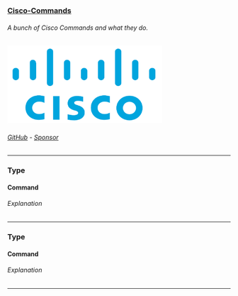 ### [Cisco-Commands](https://github.com/SL4F/Cisco-Commands)
###### A bunch of Cisco Commands and what they do.
<p align="left"> 
  <a href="https://github.com/SL4F/Cisco-Commands" target="_blank"><img src="./Assets/Cisco-logo.png" alt="Cisco" width="350" height="175"/></a>
</p>

###### [GitHub](https://github.com/sl4f/Cisco-Commands) - [Sponsor](https://github.com/sponsors/SL4F)
___
### Type
#### Command
###### Explanation
___
### Type
#### Command
###### Explanation
___

